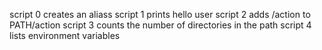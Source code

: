 script 0 creates an aliass
script 1 prints hello user
script 2 adds /action to PATH/action
script 3 counts the number of directories in the path
script 4 lists environment variables
